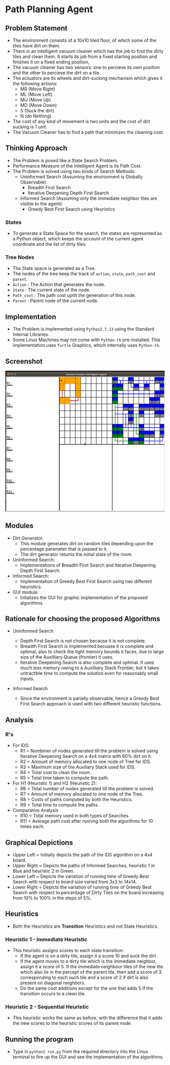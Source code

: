 # Path Planning Agent

## Problem Statement

- The environment consists of a 10x10 tiled floor, of which some of the tiles have dirt on them.
- There is an intelligent vacuum cleaner which has the job to find the dirty tiles and clean them. It starts its job from a fixed starting position and finishes it on a fixed ending position,
- The vacuum cleaner has two sensors: one to percieve its own position and the other to percieve the dirt on a tile.
- The actuators are its wheels and dirt-sucking mechanism which gives it the following actions:
	- MR (Move Right)
	- ML (Move Left)
	- MU (Move Up)
	- MD (Move Down)
	- S (Suck the dirt)
	- N (do Nothing)
- The cost of any kind of movement is two units and the cost of dirt sucking is 1 unit.
- The Vacuum Cleaner has to find a path that minimizes the cleaning cost.

## Thinking Approach

- The Problem is posed like a State Search Problem.
- Performance Measure of the Intelligent Agent is its Path Cost.
- The Problem is solved using two kinds of Search Methods:
	- Uninformed Search (Assuming the environment is Globally Observable):
		- Breadth First Search
		- Iterative Deepening Depth First Search
	- Informed Search (Assuming only the immediate neighbor tiles are visible to the agent):
		- Greedy Best First Search using Heuristics

### States

- To generate a State Space for the search, the states are represented as a Python object, which keeps the account of the current agent coordinate and the list of dirty tiles.

### Tree Nodes

- The State space is generated as a Tree.
- The nodes of the tree keep the track of `action`, `state`, `path_cost` and `parent`.
- `Action` : The Action that generates the node.
- `State` : The current state of the node.
- `Path_cost` : The path cost uptill the generation of this node.
- `Parent` : Parent node of the current node.

## Implementation

- The Problem is implemented using `Python2.7.13` using the Standard Internal Libraries.
- Some Linux Machines may not come with `Python-tk` pre-installed. This implementation uses `Turtle` Graphics, which internally uses `Python-tk`.

## Screenshot

![alt text](https://github.com/jbnerd/Path_Planning_Agent/blob/master/Screenshot.png)

## Modules

- Dirt Generator:
	- This module generates dirt on random tiles depending upon the percentage parameter that is passed to it.
	- The dirt generator returns the initial state of the room.
- Uninformed Search:
	- Implementations of Breadth First Search and Iterative Deepening Depth First Search.
- Informed Search:
	- Implementation of Greedy Best First Search using two different heuristics.
- GUI module:
	- Intializes the GUI for graphic implementation of the proposed algorithms.

## Rationale for choosing the proposed Algorithms

- Uninformed Search
	- Depth First Search is not chosen because it is not complete.
	- Breadth First Search is implemented becuase it is complete and optimal; also to check the tight memory bounds it faces, due to large size of the Auxilliary Queue (frontier) it uses.
	- Iterative Deepening Search is also complete and optimal. It uses much less memory owing to a Auxilliary Stack Frontier, but it takes untractible time to compute the solution even for reasonably small inputs.

- Informed Search
	- Since the environment is parially observable, hence a Greedy Best First Search approach is used with two different heuristic functions.

## Analysis

### R's

- For IDS:
	- R1 = Numbmer of nodes generated till the problem is solved using Iterative Deepening Search on a 4x4 matrix with 60% dirt on it.
	- R2 = Amount of memory allocated to one node of Tree for IDS.
	- R3 = Maximum size of the Auxiliary Stack used for IDS.
	- R4 = Total cost to clean the room.
	- R5 = Total time taken to compute the path.
- For H1 (Heuristic 1) and H2 (Heuristic 2):
	- R6 = Total number of nodes generated till the problem is solved.
	- R7 = Amount of memory allocated to one node of the Tree.
	- R8 = Costs of paths computed by both the Heuristics.
	- R9 = Total time to compute the paths.
- Comparative Analysis
	- R10 = Total memory used in both types of Searches.
	- R11 = Average path cost after running both the algorithms for 10 times each.

## Graphical Depictions

- Upper Left = Initially depicts the path of the IDS algorithm on a 4x4 board.
- Upper Right = Depicts the paths of Informed Searches, heuristic 1 in Blue and heuristic 2 in Green.
- Lower Left = Depicts the variation of running time of Greedy Best Search with respect to board size varied from 3x3 to 14x14.
- Lower Right = Depicts the variation of running time of Greedy Best Search with respect to percentage of Dirty Tiles on the board increasing from 10% to 100% in the steps of 5%.

## Heuristics

- Both the Heuristics are **Transition** Heuristics and not State Heuristics.

### Heuristic 1 - Immediate Heuristic

- This heuristic assigns scores to each state transition:
	- If the agent is on a dirty tile, assign it a score 10 and suck the dirt.
	- If the agent moves to a dirty tile which is the immediate neighbor, assign it a score of 5. If the immediate neighbour tiles of the new tile which also lie in the percept of the parent tile, then add a score of 3 corresponding to each such tile and a score of 2 if dirt is also present on diagonal neighbors.
	- Do the same cost additions except for the one that adds 5 if the transition occurs to a clean tile.

### Heuristic 2 - Sequential Heuristic

- This heuristic works the same as before, with the difference that it adds the new scores to the heuristic scores of its parent node.

## Running the program

- Type in `python2 run.py` from the required directory into the Linux terminal to fire up the GUI and see the implementation of the algorithms.

